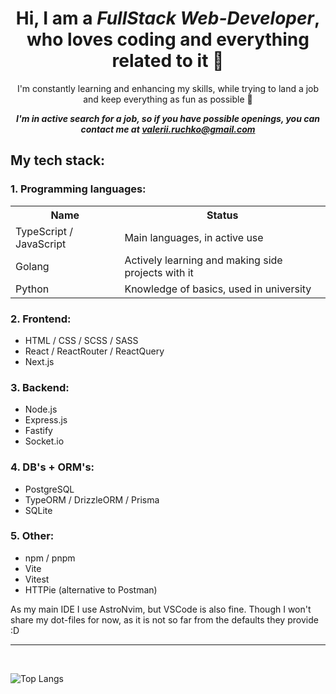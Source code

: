 <div align="center">
	<h1> Hi, I am a <em>FullStack Web-Developer</em>, who loves coding and everything related to it 👀 </h1>
		<p>I'm constantly learning and enhancing my skills, while trying to land a job and keep everything as fun as possible 💃</p>
	
***I'm in active search for a job, so if you have possible openings, you can contact me at <a href="mailto:valerii.ruchko@gmail.com">valerii.ruchko@gmail.com</a>***
</div>

## My tech stack:

### 1. Programming languages:
<table>
		<tr>
			<th>Name</th>
			<th>Status</th>
		</tr>
		<tr>
			<td>TypeScript / JavaScript</td>
			<td>Main languages, in active use</td>
		</tr>
		<tr>
			<td>Golang</td>
			<td>Actively learning and making side projects with it</td>
		</tr>
		<tr>
			<td>Python</td>
			<td>Knowledge of basics, used in university</td>
		</tr>
</table>

### 2. Frontend:
- HTML / CSS / SCSS / SASS
- React / ReactRouter / ReactQuery
- Next.js
	
### 3. Backend:
- Node.js
- Express.js
- Fastify
- Socket.io

### 4. DB's + ORM's:
- PostgreSQL
- TypeORM / DrizzleORM / Prisma
- SQLite

### 5. Other:
- npm / pnpm
- Vite
- Vitest
- HTTPie (alternative to Postman)



As my main IDE I use AstroNvim, but VSCode is also fine.
Though I won't share my dot-files for now, as it is not so far from the defaults they provide :D

<hr/>
<br/>


![Top Langs](https://github-readme-stats.vercel.app/api/top-langs/?username=valeriiruchko&size_weight=0.5&count_weight=0.5&layout=pie)

<!--
**ValeriiRuchko/ValeriiRuchko** is a ✨ _special_ ✨ repository because its `README.md` (this file) appears on your GitHub profile.

Here are some ideas to get you started:

- 🔭 I’m currently working on ...
- 🌱 I’m currently learning ...
- 👯 I’m looking to collaborate on ...
- 🤔 I’m looking for help with ...
- 💬 Ask me about ...
- 📫 How to reach me: ...
- 😄 Pronouns: ...
- ⚡ Fun fact: ...
-->
